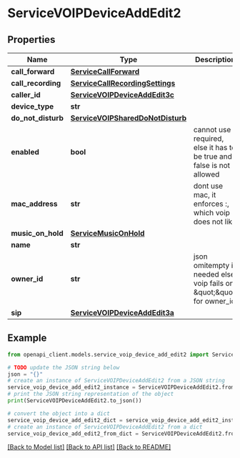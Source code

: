 # ServiceVOIPDeviceAddEdit2


## Properties

Name | Type | Description | Notes
------------ | ------------- | ------------- | -------------
**call_forward** | [**ServiceCallForward**](ServiceCallForward.md) |  | [optional] 
**call_recording** | [**ServiceCallRecordingSettings**](ServiceCallRecordingSettings.md) |  | [optional] 
**caller_id** | [**ServiceVOIPDeviceAddEdit3c**](ServiceVOIPDeviceAddEdit3c.md) |  | [optional] 
**device_type** | **str** |  | [optional] 
**do_not_disturb** | [**ServiceVOIPSharedDoNotDisturb**](ServiceVOIPSharedDoNotDisturb.md) |  | [optional] 
**enabled** | **bool** | cannot use required, else it has to be true and false is not allowed | [optional] 
**mac_address** | **str** | dont use mac, it enforces :, which voip does not like | [optional] 
**music_on_hold** | [**ServiceMusicOnHold**](ServiceMusicOnHold.md) |  | [optional] 
**name** | **str** |  | 
**owner_id** | **str** | json omitempty is needed else voip fails on \&quot;\&quot; for owner_id | [optional] 
**sip** | [**ServiceVOIPDeviceAddEdit3a**](ServiceVOIPDeviceAddEdit3a.md) |  | 

## Example

```python
from openapi_client.models.service_voip_device_add_edit2 import ServiceVOIPDeviceAddEdit2

# TODO update the JSON string below
json = "{}"
# create an instance of ServiceVOIPDeviceAddEdit2 from a JSON string
service_voip_device_add_edit2_instance = ServiceVOIPDeviceAddEdit2.from_json(json)
# print the JSON string representation of the object
print(ServiceVOIPDeviceAddEdit2.to_json())

# convert the object into a dict
service_voip_device_add_edit2_dict = service_voip_device_add_edit2_instance.to_dict()
# create an instance of ServiceVOIPDeviceAddEdit2 from a dict
service_voip_device_add_edit2_from_dict = ServiceVOIPDeviceAddEdit2.from_dict(service_voip_device_add_edit2_dict)
```
[[Back to Model list]](../README.md#documentation-for-models) [[Back to API list]](../README.md#documentation-for-api-endpoints) [[Back to README]](../README.md)


